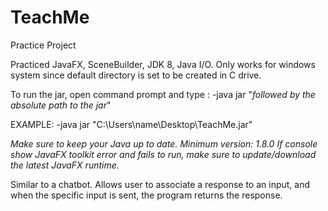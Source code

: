 # TeachMe
Practice Project

Practiced JavaFX, SceneBuilder, JDK 8, Java I/O.
Only works for windows system since default directory is set to be created in C drive.

To run the jar, open command prompt and type :
-java jar "*followed by the absolute path to the jar*"

EXAMPLE: -java jar "C:\Users\name\Desktop\TeachMe.jar"

*Make sure to keep your Java up to date. Minimum version: 1.8.0*
*If console show JavaFX toolkit error and fails to run, make sure to update/download the latest JavaFX runtime.*

Similar to a chatbot. Allows user to associate a response to an input, and when the specific input is sent, the program returns the
response.
